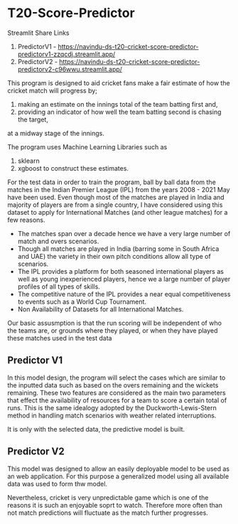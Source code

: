 # T20-Score-Predictor

Streamlit Share Links
1. PredictorV1 - https://navindu-ds-t20-cricket-score-predictor-predictorv1-zzqcdj.streamlit.app/
2. PredictorV2 - https://navindu-ds-t20-cricket-score-predictor-predictorv2-c96wwu.streamlit.app/

This program is designed to aid cricket fans make a fair estimate of how the cricket match will progress by; 
1. making an estimate on the innings total of the team batting first and,
2. providing an indicator of how well the team batting second is chasing the target,

at a midway stage of the innings.

The program uses Machine Learning Libraries such as 
1. sklearn
2. xgboost
to construct these estimates.

For the test data in order to train the program, ball by ball data from the matches in the Indian Premier League (IPL) from the years 2008 - 2021 May have been used. Even though most of the matches are played in India and majority of players are from a single country, I have considered using this dataset to apply for International Matches (and other league matches) for a few reasons. 
* The matches span over a decade hence we have a very large number of match and overs scenarios.
* Though all matches are played in India (barring some in South Africa and UAE) the variety in their own pitch conditions allow all type of scenarios.
* The IPL provides a platform for both seasoned international players as well as young inexperienced players, hence we a large number of player profiles of all types of skills.
* The competitive nature of the IPL provides a near equal competitiveness to events such as a World Cup Tournament.
* Non Availability of Datasets for all International Matches.

Our basic assusmption is that the run scoring will be independent of who the teams are, or grounds where they played, or when they have played these matches used in the test data

## Predictor V1

In this model design, the program will select the cases which are similar to the inputted data such as based on the overs remaining and the wickets remaining. These two features are considered as the main two parameters that effect the availability of resources for a team to score a certain total of runs. This is the same idealogy adopted by the Duckworth-Lewis-Stern method in handling match scenarios with weather related interruptions. 

It is only with the selected data, the predictive model is built.

## Predictor V2

This model was designed to allow an easily deployable model to be used as an web application. For this purpose a generalized model using all available data was used to form thw model.

Nevertheless, cricket is very unpredictable game which is one of the reasons it is such an enjoyable soprt to watch. Therefore more often than not match predictions will fluctuate as the match further progresses.
